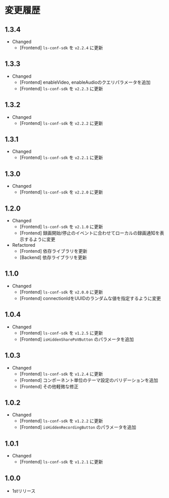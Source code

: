 # 変更履歴

## 1.3.4
- Changed
  - [Frontend] `ls-conf-sdk` を `v2.2.4` に更新

## 1.3.3
- Changed
  - [Frontend] enableVideo, enableAudioのクエリパラメータを追加
  - [Frontend] `ls-conf-sdk` を `v2.2.3` に更新

## 1.3.2
- Changed
  - [Frontend] `ls-conf-sdk` を `v2.2.2` に更新

## 1.3.1
- Changed
  - [Frontend] `ls-conf-sdk` を `v2.2.1` に更新

## 1.3.0
- Changed
  - [Frontend] `ls-conf-sdk` を `v2.2.0` に更新

## 1.2.0
- Changed
  - [Frontend] `ls-conf-sdk` を `v2.1.0` に更新
  - [Frontend] 録画開始/停止のイベントに合わせてローカルの録画通知を表示するように変更
- Refactored
  - [Frontend] 依存ライブラリを更新
  - [Backend] 依存ライブラリを更新

## 1.1.0
- Changed
  - [Frontend] `ls-conf-sdk` を `v2.0.0` に更新
  - [Frontend] connectionIdをUUIDのランダムな値を指定するように変更

## 1.0.4
- Changed
  - [Frontend] `ls-conf-sdk` を `v1.2.5` に更新
  - [Frontend] `isHiddenSharePoVButton` のパラメータを追加

## 1.0.3
- Changed
  - [Frontend] `ls-conf-sdk` を `v1.2.4` に更新
  - [Frontend] コンポーネント単位のテーマ設定のバリデーションを追加
  - [Frontend] その他軽微な修正

## 1.0.2
- Changed
  - [Frontend] `ls-conf-sdk` を `v1.2.2` に更新
  - [Frontend] `isHiddenRecordingButton` のパラメータを追加

## 1.0.1
- Changed
  - [Frontend] `ls-conf-sdk` を `v1.2.1` に更新

## 1.0.0
- 1stリリース
